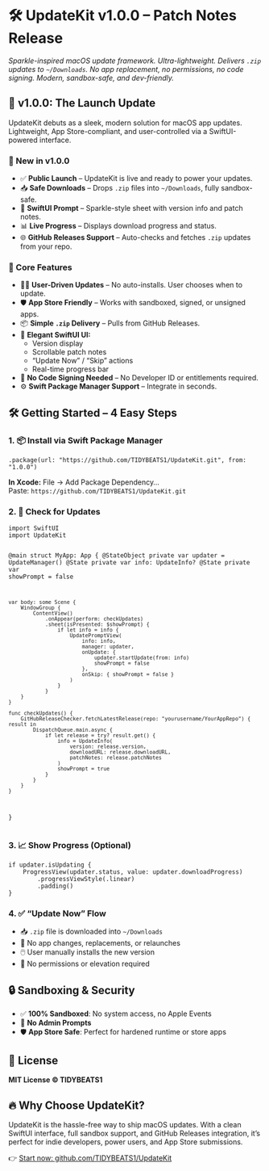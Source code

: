 <h1>🛠️ UpdateKit v1.0.0 – Patch Notes Release</h1>
<p><em>Sparkle-inspired macOS update framework. Ultra-lightweight. Delivers <code>.zip</code> updates to <code>~/Downloads</code>. No app replacement, no permissions, no code signing. Modern, sandbox-safe, and dev-friendly.</em></p>

<h2>🚀 v1.0.0: The Launch Update</h2>
<p>UpdateKit debuts as a sleek, modern solution for macOS app updates. Lightweight, App Store-compliant, and user-controlled via a SwiftUI-powered interface.</p>

<h3>🎉 New in v1.0.0</h3>
<ul>
  <li>✅ <strong>Public Launch</strong> – UpdateKit is live and ready to power your updates.</li>
  <li>📥 <strong>Safe Downloads</strong> – Drops <code>.zip</code> files into <code>~/Downloads</code>, fully sandbox-safe.</li>
  <li>🔔 <strong>SwiftUI Prompt</strong> – Sparkle-style sheet with version info and patch notes.</li>
  <li>📊 <strong>Live Progress</strong> – Displays download progress and status.</li>
  <li>🌐 <strong>GitHub Releases Support</strong> – Auto-checks and fetches <code>.zip</code> updates from your repo.</li>
</ul>

<h3>🔑 Core Features</h3>
<ul>
  <li>🙋‍♂️ <strong>User-Driven Updates</strong> – No auto-installs. User chooses when to update.</li>
  <li>🛡️ <strong>App Store Friendly</strong> – Works with sandboxed, signed, or unsigned apps.</li>
  <li>📦 <strong>Simple <code>.zip</code> Delivery</strong> – Pulls from GitHub Releases.</li>
  <li>🎨 <strong>Elegant SwiftUI UI:</strong>
    <ul>
      <li>Version display</li>
      <li>Scrollable patch notes</li>
      <li>“Update Now” / “Skip” actions</li>
      <li>Real-time progress bar</li>
    </ul>
  </li>
  <li>🧾 <strong>No Code Signing Needed</strong> – No Developer ID or entitlements required.</li>
  <li>⚙️ <strong>Swift Package Manager Support</strong> – Integrate in seconds.</li>
</ul>

<h2>🛠 Getting Started – 4 Easy Steps</h2>

<h3>1. 📦 Install via Swift Package Manager</h3>
<pre><code>.package(url: "https://github.com/TIDYBEATS1/UpdateKit.git", from: "1.0.0")</code></pre>
<p><strong>In Xcode:</strong> File → Add Package Dependency…<br>
Paste: <code>https://github.com/TIDYBEATS1/UpdateKit.git</code></p>

<h3>2. 🔎 Check for Updates</h3>
<pre><code>import SwiftUI
import UpdateKit

@main
struct MyApp: App {
    @StateObject private var updater = UpdateManager()
    @State private var info: UpdateInfo?
    @State private var showPrompt = false

    var body: some Scene {
        WindowGroup {
            ContentView()
                .onAppear(perform: checkUpdates)
                .sheet(isPresented: $showPrompt) {
                    if let info = info {
                        UpdatePromptView(
                            info: info,
                            manager: updater,
                            onUpdate: {
                                updater.startUpdate(from: info)
                                showPrompt = false
                            },
                            onSkip: { showPrompt = false }
                        )
                    }
                }
        }
    }

    func checkUpdates() {
        GitHubReleaseChecker.fetchLatestRelease(repo: "yourusername/YourAppRepo") { result in
            DispatchQueue.main.async {
                if let release = try? result.get() {
                    info = UpdateInfo(
                        version: release.version,
                        downloadURL: release.downloadURL,
                        patchNotes: release.patchNotes
                    )
                    showPrompt = true
                }
            }
        }
    }
}
</code></pre>

<h3>3. 📈 Show Progress (Optional)</h3>
<pre><code>if updater.isUpdating {
    ProgressView(updater.status, value: updater.downloadProgress)
        .progressViewStyle(.linear)
        .padding()
}
</code></pre>

<h3>4. ✅ “Update Now” Flow</h3>
<ul>
  <li>📥 <code>.zip</code> file is downloaded into <code>~/Downloads</code></li>
  <li>🛑 No app changes, replacements, or relaunches</li>
  <li>🖱️ User manually installs the new version</li>
  <li>🔐 No permissions or elevation required</li>
</ul>

<h2>🔒 Sandboxing & Security</h2>
<ul>
  <li>✅ <strong>100% Sandboxed</strong>: No system access, no Apple Events</li>
  <li>🚫 <strong>No Admin Prompts</strong></li>
  <li>🛡️ <strong>App Store Safe</strong>: Perfect for hardened runtime or store apps</li>
</ul>

<h2>📜 License</h2>
<p><strong>MIT License © TIDYBEATS1</strong></p>

<h2>🔥 Why Choose UpdateKit?</h2>
<p>UpdateKit is the hassle-free way to ship macOS updates. With a clean SwiftUI interface, full sandbox support, and GitHub Releases integration, it’s perfect for indie developers, power users, and App Store submissions.</p>

<p>👉 <a href="https://github.com/TIDYBEATS1/UpdateKit">Start now: github.com/TIDYBEATS1/UpdateKit</a></p>

</body>
</html>
